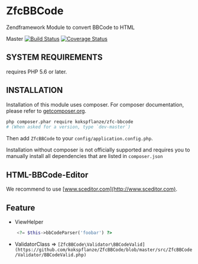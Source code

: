 # ZfcBBCode
Zendframework Module to convert BBCode to HTML

Master
[![Build Status](https://travis-ci.org/kokspflanze/ZfcBBCode.svg?branch=master)](https://travis-ci.org/kokspflanze/ZfcBBCode?branch=master)
[![Coverage Status](https://coveralls.io/repos/kokspflanze/ZfcBBCode/badge.svg?branch=master)](https://coveralls.io/r/kokspflanze/ZfcBBCode?branch=master)

## SYSTEM REQUIREMENTS

requires PHP 5.6 or later.

## INSTALLATION

Installation of this module uses composer. For composer documentation, please refer to
[getcomposer.org](http://getcomposer.org/).

```sh
php composer.phar require kokspflanze/zfc-bbcode
# (When asked for a version, type `dev-master`)
```

Then add `ZfcBBCode` to your `config/application.config.php`.

Installation without composer is not officially supported and requires you to manually install all dependencies
that are listed in `composer.json`

## HTML-BBCode-Editor

We recommend to use [www.sceditor.com](http://www.sceditor.com).

## Feature

- ViewHelper

```php
	<?= $this->bbCodeParser('foobar') ?>
```

- ValidatorClass => `[ZfcBBCode\Validator\BBCodeValid](https://github.com/kokspflanze/ZfcBBCode/blob/master/src/ZfcBBCode/Validator/BBCodeValid.php)` 